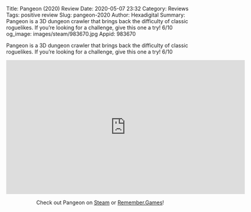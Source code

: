 Title: Pangeon (2020) Review
Date: 2020-05-07 23:32
Category: Reviews
Tags: positive review
Slug: pangeon-2020
Author: Hexadigital
Summary: Pangeon is a 3D dungeon crawler that brings back the difficulty of classic roguelikes. If you’re looking for a challenge, give this one a try! 6/10
og_image: images/steam/983670.jpg
Appid: 983670

Pangeon is a 3D dungeon crawler that brings back the difficulty of classic roguelikes. If you’re looking for a challenge, give this one a try! 6/10

<center><iframe src="https://www.youtube.com/embed/A5i8cLMRoSA?feature=oembed" allow="accelerometer; autoplay; encrypted-media; gyroscope; picture-in-picture" width="640" height="360" frameborder="0"></iframe>

Check out Pangeon on [Steam](https://store.steampowered.com/app/983670/?curator_clanid=34633900) or [Remember.Games](https://remember.games/game/4595/)!</center>
